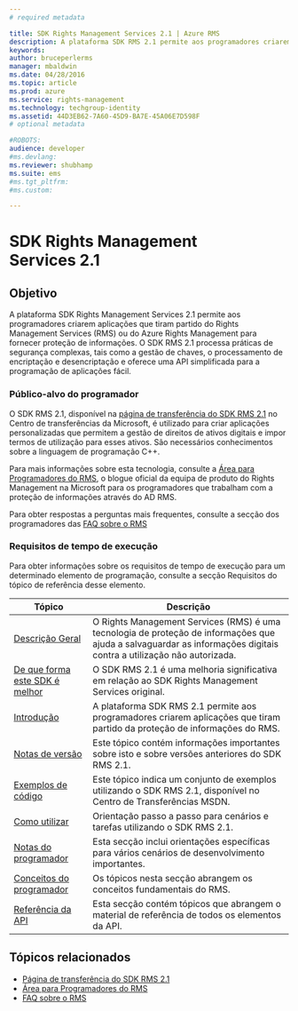 ```yaml
---
# required metadata

title: SDK Rights Management Services 2.1 | Azure RMS
description: A plataforma SDK RMS 2.1 permite aos programadores criarem aplicações que tiram partido do RMS ou do Azure RMS para fornecer proteção de informações.
keywords:
author: bruceperlerms
manager: mbaldwin
ms.date: 04/28/2016
ms.topic: article
ms.prod: azure
ms.service: rights-management
ms.technology: techgroup-identity
ms.assetid: 44D3EB62-7A60-45D9-BA7E-45A06E7D598F
# optional metadata

#ROBOTS:
audience: developer
#ms.devlang:
ms.reviewer: shubhamp
ms.suite: ems
#ms.tgt_pltfrm:
#ms.custom:

---
```


# SDK Rights Management Services 2.1


## Objetivo

A plataforma SDK Rights Management Services 2.1 permite aos programadores criarem aplicações que tiram partido do Rights Management Services (RMS) ou do Azure Rights Management para fornecer proteção de informações. O SDK RMS 2.1 processa práticas de segurança complexas, tais como a gestão de chaves, o processamento de encriptação e desencriptação e oferece uma API simplificada para a programação de aplicações fácil.

### Público-alvo do programador

O SDK RMS 2.1, disponível na [página de transferência do SDK RMS 2.1](http://www.microsoft.com/en-us/download/details.aspx?id=38397) no Centro de transferências da Microsoft, é utilizado para criar aplicações personalizadas que permitem a gestão de direitos de ativos digitais e impor termos de utilização para esses ativos. São necessários conhecimentos sobre a linguagem de programação C++.

Para mais informações sobre esta tecnologia, consulte a [Área para Programadores do RMS](http://blogs.msdn.com/b/rms/archive/2012/05/31/official-release-of-ad-rms-sdk-2-0-and-ad-rms-client-2-0.aspx), o blogue oficial da equipa de produto do Rights Management na Microsoft para os programadores que trabalham com a proteção de informações através do AD RMS.

Para obter respostas a perguntas mais frequentes, consulte a secção dos programadores das [FAQ sobre o RMS](http://aka.ms/adrmsfaq )

### Requisitos de tempo de execução

Para obter informações sobre os requisitos de tempo de execução para um determinado elemento de programação, consulte a secção Requisitos do tópico de referência desse elemento.

|Tópico|Descrição|
|-----|--------|
|[Descrição Geral](ad-rms-overview.md)|O Rights Management Services (RMS) é uma tecnologia de proteção de informações que ajuda a salvaguardar as informações digitais contra a utilização não autorizada.|
|[De que forma este SDK é melhor](differences-between-ad-rms-and-ad-rms-2-0.md)|O SDK RMS 2.1 é uma melhoria significativa em relação ao SDK Rights Management Services original.|
|[Introdução](getting-started-with-ad-rms-2-0.md)|A plataforma SDK RMS 2.1 permite aos programadores criarem aplicações que tiram partido da proteção de informações do RMS.|
|[Notas de versão](release-notes-rtm.md)|Este tópico contém informações importantes sobre isto e sobre versões anteriores do SDK RMS 2.1.|
|[Exemplos de código](samples.md)|Este tópico indica um conjunto de exemplos utilizando o SDK RMS 2.1, disponível no Centro de Transferências MSDN.|
|[Como utilizar](how-to-use-msipc.md)|Orientação passo a passo para cenários e tarefas utilizando o SDK RMS 2.1.|
|[Notas do programador](developer-notes.md)|Esta secção inclui orientações específicas para vários cenários de desenvolvimento importantes.|
|[Conceitos do programador](ad-rms-concepts-nav.md)|Os tópicos nesta secção abrangem os conceitos fundamentais do RMS.|
|[Referência da API](/rights-management/sdk/2.1/api/win/constants)|Esta secção contém tópicos que abrangem o material de referência de todos os elementos da API.|

 

## Tópicos relacionados

* [Página de transferência do SDK RMS 2.1](http://www.microsoft.com/en-us/download/details.aspx?id=38397)
* [Área para Programadores do RMS](http://blogs.msdn.com/b/rms/archive/2012/05/31/official-release-of-ad-rms-sdk-2-0-and-ad-rms-client-2-0.aspx)
* [FAQ sobre o RMS](http://aka.ms/adrmsfaq )
 

 


<!--HONumber=Apr16_HO4-->



